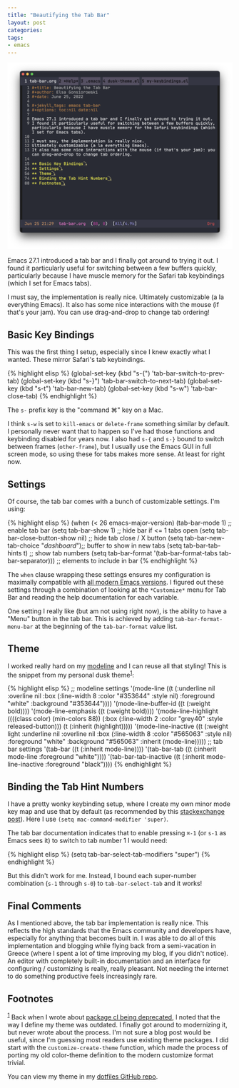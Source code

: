 ```yaml
---
title: "Beautifying the Tab Bar"
layout: post
categories:
tags:
- emacs
---
```


![Screenshot of stylized tab bar](/images/tab-bar.png "Tab Bar")

Emacs 27.1 introduced a tab bar and I finally got around to trying it out.
I found it particularly useful for switching between a few buffers quickly, particularly because I have muscle memory for the Safari tab keybindings (which I set for Emacs tabs).

I must say, the implementation is really nice.
Ultimately customizable (a la everything Emacs).
It also has some nice interactions with the mouse (if that's your jam).
You can use drag-and-drop to change tab ordering!


## Basic Key Bindings

This was the first thing I setup, especially since I knew exactly what I wanted.
These mirror Safari's tab keybindings.

{% highlight elisp %}
(global-set-key (kbd "s-{") 'tab-bar-switch-to-prev-tab)
(global-set-key (kbd "s-}") 'tab-bar-switch-to-next-tab)
(global-set-key (kbd "s-t") 'tab-bar-new-tab)
(global-set-key (kbd "s-w") 'tab-bar-close-tab)
{% endhighlight %}

The `s-` prefix key is the "command ⌘" key on a Mac.

I think `s-w` is set to `kill-emacs` or `delete-frame` something similar by default.
I personally never want that to happen so I've had those functions and keybinding disabled for years now.
I also had `s-{` and `s-}` bound to switch between frames (`other-frame`), but I usually use the Emacs GUI in full screen mode, so using these for tabs makes more sense.
At least for right now.


## Settings

Of course, the tab bar comes with a bunch of customizable settings.
I'm using:

{% highlight elisp %}
(when (< 26 emacs-major-version)
 (tab-bar-mode 1)                           ;; enable tab bar
 (setq tab-bar-show 1)                      ;; hide bar if <= 1 tabs open
 (setq tab-bar-close-button-show nil)       ;; hide tab close / X button
 (setq tab-bar-new-tab-choice "*dashboard*");; buffer to show in new tabs
 (setq tab-bar-tab-hints t)                 ;; show tab numbers
  (setq tab-bar-format '(tab-bar-format-tabs tab-bar-separator)))
                                            ;; elements to include in bar
{% endhighlight %}

The `when` clause wrapping these settings ensures my configuration is maximally compatible with [all modern Emacs versions](./emacs-v22.html).
I figured out these settings through a combination of looking at the `*Customize*` menu for Tab Bar and reading the help documentation for each variable.

One setting I really like (but am not using right now), is the ability to have a "Menu" button in the tab bar.
This is achieved by adding `tab-bar-format-menu-bar` at the beginning of the `tab-bar-format` value list.


## Theme

I worked really hard on my [modeline](./modeline.html) and I can reuse all that styling!
This is the snippet from my personal dusk theme<sup><a id="fnr.1" class="footref" href="#fn.1" role="doc-backlink">1</a></sup>:

{% highlight elisp %}
;; modeline settings
'(mode-line ((t (:underline nil :overline nil :box (:line-width 8 :color "#353644" :style nil) :foreground "white" :background "#353644"))))
'(mode-line-buffer-id ((t (:weight bold))))
'(mode-line-emphasis ((t (:weight bold))))
'(mode-line-highlight ((((class color) (min-colors 88)) (:box (:line-width 2 :color "grey40" :style released-button))) (t (:inherit (highlight)))))
'(mode-line-inactive ((t (:weight light :underline nil :overline nil :box (:line-width 8 :color "#565063" :style nil) :foreground "white" :background "#565063" :inherit (mode-line)))))
;; tab bar settings
'(tab-bar ((t (:inherit mode-line))))
'(tab-bar-tab ((t (:inherit mode-line :foreground "white"))))
'(tab-bar-tab-inactive ((t (:inherit mode-line-inactive :foreground "black"))))
{% endhighlight %}


## Binding the Tab Hint Numbers

I have a pretty wonky keybinding setup, where I create my own minor mode key map and use that by default (as recommended by this [stackexchange post](https://emacs.stackexchange.com/questions/352/how-to-override-major-mode-bindings/360#360)).
Here I use `(setq mac-command-modifier 'super)`.

The tab bar documentation indicates that to enable pressing `⌘-1` (or `s-1` as Emacs sees it) to switch to tab number 1 I would need:

{% highlight elisp %}
(setq tab-bar-select-tab-modifiers "super")
{% endhighlight %}

But this didn't work for me.
Instead, I bound each super-number combination (`s-1` through `s-0`) to `tab-bar-select-tab` and it works!


## Final Comments

As I mentioned above, the tab bar implementation is really nice.
This reflects the high standards that the Emacs community and developers have, especially for anything that becomes built in.
I was able to do all of this implementation and blogging while flying back from a semi-vacation in Greece (where I spent a lot of time improving my blog, if you didn't notice).
An editor with completely built-in documentation and an interface for configuring / customizing is really, really pleasant.
Not needing the internet to do something productive feels increasingly rare.


## Footnotes

<sup><a id="fn.1" href="#fnr.1">1</a></sup> Back when I wrote about [package cl being deprecated](./cl-deprecated.html), I noted that the way I define my theme was outdated.
I finally got around to modernizing it, but never wrote about the process.
I'm not sure a blog post would be useful, since I'm guessing most readers use existing theme packages.
I did start with the `customize-create-theme` function, which made the process of porting my old color-theme definition to the modern customize format trivial.

You can view my theme in my [dotfiles GitHub repo](https://github.com/gonsie/dotfiles/emacs/dusk-theme.el ).
